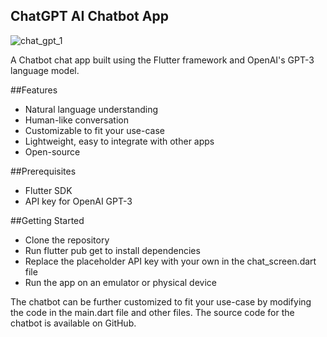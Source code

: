 ## ChatGPT AI Chatbot App

![chat_gpt_1](https://github.com/ToobaMujahid/AI-chatbot-flutter/assets/170396943/dc5185fd-3ae2-4d8c-ae3b-4e468ea95ca3)


A Chatbot chat app built using the Flutter framework and OpenAI's GPT-3 language model.

##Features

- Natural language understanding
- Human-like conversation
- Customizable to fit your use-case
- Lightweight, easy to integrate with other apps
- Open-source

##Prerequisites

- Flutter SDK
- API key for OpenAI GPT-3

##Getting Started

- Clone the repository
- Run flutter pub get to install dependencies
- Replace the placeholder API key with your own in the chat_screen.dart file
- Run the app on an emulator or physical device
  
The chatbot can be further customized to fit your use-case by modifying the code in the main.dart file and other files. The source code for the chatbot is available on GitHub.
